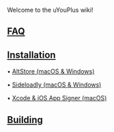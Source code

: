 Welcome to the uYouPlus wiki!

## [FAQ](FAQ)

## [Installation](Installation)
• [AltStore (macOS & Windows)](AltStore-(macOS-&-Windows))

• [Sideloadly (macOS & Windows)](Sideloadly-(macOS-&-Windows))

• [Xcode & iOS App Signer (macOS)](https://github.com/qnblackcat/uYouPlus/wiki/Xcode-&-iOS-App-Signer-(macOS))

## [Building](Building)
